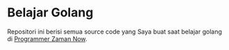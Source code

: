 # Belajar Golang

Repositori ini berisi semua source code yang Saya buat saat belajar golang di [Programmer Zaman Now](https://github.com/ProgrammerZamanNow).
